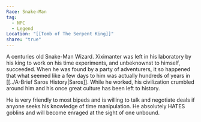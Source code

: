 ```yaml
---
Race: Snake-Man
tag:
  - NPC
  - Legend
Location: "[[Tomb of The Serpent King]]"
share: "true"
---
```


A centuries old Snake-Man Wizard. Xiximanter was left in his laboratory by his king to work on his time experiments, and unbeknownst to himself, succeeded. When he was found by a party of adventurers, it so happened that what seemed like a few days to him was actually hundreds of years in [[../A-Brief Saros History|Saros]]. While he worked, his civilization crumbled around him and his once great culture has been left to history.

He is very friendly to most bipeds and is willing to talk and negotiate deals if anyone seeks his knowledge of time manipulation. He absolutely HATES goblins and will become enraged at the sight of one unbound.